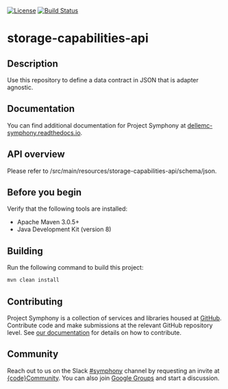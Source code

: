 [![License](https://img.shields.io/badge/License-EPL%201.0-red.svg)](https://opensource.org/licenses/EPL-1.0)
[![Build Status](https://travis-ci.org/dellemc-symphony/storage-capabilities-api.svg?branch=master)](https://travis-ci.org/dellemc-symphony/storage-capabilities-api)
# storage-capabilities-api
## Description
Use this repository to define a data contract in JSON that is adapter agnostic.
## Documentation
You can find additional documentation for Project Symphony at [dellemc-symphony.readthedocs.io][documentation].
## API overview
Please refer to /src/main/resources/storage-capabilities-api/schema/json.
## Before you begin
Verify that the following tools are installed:
 
* Apache Maven 3.0.5+
* Java Development Kit (version 8)
## Building
Run the following command to build this project:
```bash
mvn clean install
```

## Contributing
Project Symphony is a collection of services and libraries housed at [GitHub][github].
Contribute code and make submissions at the relevant GitHub repository level. See [our documentation][contributing] for details on how to contribute.
## Community
Reach out to us on the Slack [#symphony][slack] channel by requesting an invite at [{code}Community][codecommunity].
You can also join [Google Groups][googlegroups] and start a discussion.
 
[slack]: https://codecommunity.slack.com/messages/symphony
[googlegroups]: https://groups.google.com/forum/#!forum/dellemc-symphony
[codecommunity]: http://community.codedellemc.com/
[contributing]: http://dellemc-symphony.readthedocs.io/en/latest/contributingtosymphony.html
[github]: https://github.com/dellemc-symphony
[documentation]: https://dellemc-symphony.readthedocs.io/en/latest/
